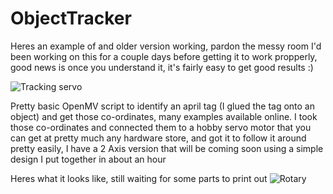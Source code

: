 # ObjectTracker

Heres an example of and older version working, pardon the messy room I'd been working on this for a couple days before getting it to work propperly, good news is once you understand it, it's fairly easy to get good results :)

![Tracking servo](https://user-images.githubusercontent.com/71618484/93733221-8e5db100-fba2-11ea-9674-8b1505cb8c1f.gif)


Pretty basic OpenMV script to identify an april tag (I glued the tag onto an object) and get those co-ordinates, many examples available online.
I took those co-ordinates and connected them to a hobby servo motor that you can get at pretty much any hardware store, and got it to follow it around pretty easily, I have a 2 Axis version that will be coming soon using a simple design I put together in about an hour

Heres what it looks like, still waiting for some parts to print out
![Rotary](https://user-images.githubusercontent.com/71618484/93734663-23af7400-fba8-11ea-9d94-231e68cbdeab.PNG)



